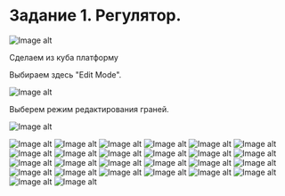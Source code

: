 # Задание 1. Регулятор.
![Image alt](https://github.com/vislouhi/Blender-Labs/raw/master/images/lesson1/image1.png)

Сделаем из куба платформу

Выбираем здесь "Edit Mode".

![Image alt](https://github.com/vislouhi/Blender-Labs/raw/master/images/lesson1/image42.png)

Выберем режим редактирования граней.

![Image alt](https://github.com/vislouhi/Blender-Labs/raw/master/images/lesson1/image41.png)


![Image alt](https://github.com/vislouhi/Blender-Labs/raw/master/images/lesson1/image42.png)
![Image alt](https://github.com/vislouhi/Blender-Labs/raw/master/images/lesson1/image42.png)
![Image alt](https://github.com/vislouhi/Blender-Labs/raw/master/images/lesson1/image42.png)
![Image alt](https://github.com/vislouhi/Blender-Labs/raw/master/images/lesson1/image42.png)
![Image alt](https://github.com/vislouhi/Blender-Labs/raw/master/images/lesson1/image42.png)
![Image alt](https://github.com/vislouhi/Blender-Labs/raw/master/images/lesson1/image42.png)
![Image alt](https://github.com/vislouhi/Blender-Labs/raw/master/images/lesson1/image42.png)
![Image alt](https://github.com/vislouhi/Blender-Labs/raw/master/images/lesson1/image42.png)
![Image alt](https://github.com/vislouhi/Blender-Labs/raw/master/images/lesson1/image42.png)
![Image alt](https://github.com/vislouhi/Blender-Labs/raw/master/images/lesson1/image42.png)
![Image alt](https://github.com/vislouhi/Blender-Labs/raw/master/images/lesson1/image42.png)
![Image alt](https://github.com/vislouhi/Blender-Labs/raw/master/images/lesson1/image42.png)
![Image alt](https://github.com/vislouhi/Blender-Labs/raw/master/images/lesson1/image42.png)
![Image alt](https://github.com/vislouhi/Blender-Labs/raw/master/images/lesson1/image42.png)
![Image alt](https://github.com/vislouhi/Blender-Labs/raw/master/images/lesson1/image42.png)
![Image alt](https://github.com/vislouhi/Blender-Labs/raw/master/images/lesson1/image42.png)
![Image alt](https://github.com/vislouhi/Blender-Labs/raw/master/images/lesson1/image42.png)
![Image alt](https://github.com/vislouhi/Blender-Labs/raw/master/images/lesson1/image42.png)
![Image alt](https://github.com/vislouhi/Blender-Labs/raw/master/images/lesson1/image42.png)
![Image alt](https://github.com/vislouhi/Blender-Labs/raw/master/images/lesson1/image42.png)
![Image alt](https://github.com/vislouhi/Blender-Labs/raw/master/images/lesson1/image42.png)
![Image alt](https://github.com/vislouhi/Blender-Labs/raw/master/images/lesson1/image42.png)
![Image alt](https://github.com/vislouhi/Blender-Labs/raw/master/images/lesson1/image42.png)
![Image alt](https://github.com/vislouhi/Blender-Labs/raw/master/images/lesson1/image42.png)
![Image alt](https://github.com/vislouhi/Blender-Labs/raw/master/images/lesson1/image42.png)
![Image alt](https://github.com/vislouhi/Blender-Labs/raw/master/images/lesson1/image42.png)
